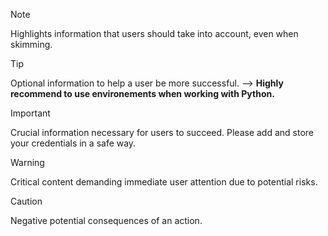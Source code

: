 > [!NOTE]  
> Highlights information that users should take into account, even when skimming.

> [!TIP]
> Optional information to help a user be more successful.
> --> **Highly recommend to use environements when working with Python.**

> [!IMPORTANT]  
> Crucial information necessary for users to succeed.
> Please add and store your credentials in a safe way.

> [!WARNING]  
> Critical content demanding immediate user attention due to potential risks.

> [!CAUTION]
> Negative potential consequences of an action.
